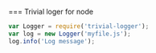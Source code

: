 === Trivial loger for node

```js
var Logger = require('trivial-logger');
var log = new Logger('myfile.js');
log.info('Log message');
```
